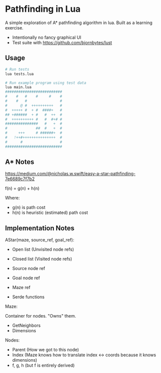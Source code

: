 # Pathfinding in Lua

A simple exploration of A* pathfinding algorithm in lua.
Built as a learning exercise.

- Intentionally no fancy graphical UI
- Test suite with https://github.com/bjornbytes/lust

## Usage

```sh
# Run tests
lua tests.lua

# Run example program using test data
lua main.lua
##########################
#    #   #    #     #    #
#    #   #               #
#      @ #  ++++++++++   #
#  +++++ #  + #  ####+   #
## +######  + #   #  ++  #
#  ++++++++++ #   #  #+# #
###############   #   +  #
#             ##  #   +  #
#     +++     # ######+  #
#   !++#+++++++++++++++  #
#      #                 #
##########################
```

## A* Notes

https://medium.com/@nicholas.w.swift/easy-a-star-pathfinding-7e6689c7f7b2

f(n) = g(n) + h(n)

Where:

- g(n) is path cost
- h(n) is heuristic (estimated) path cost

## Implementation Notes

AStar(maze, source_ref, goal_ref):

- Open list (Unvisited node refs)
- Closed list (Visited node refs)
- Source node ref
- Goal node ref
- Maze ref

- Serde functions

Maze:

Container for nodes. "Owns" them.

- GetNeighbors
- Dimensions

Nodes:

- Parent (How we got to this node)
- Index (Maze knows how to translate index <-> coords because it knows dimensions)
- f, g, h (but f is entirely derived)
